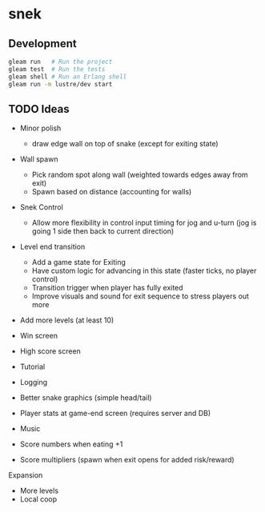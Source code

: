 # snek

## Development

```sh
gleam run   # Run the project
gleam test  # Run the tests
gleam shell # Run an Erlang shell
gleam run -m lustre/dev start
```

## TODO Ideas

- Minor polish
  - draw edge wall on top of snake (except for exiting state)

- Wall spawn
  - Pick random spot along wall (weighted towards edges away from exit)
  - Spawn based on distance (accounting for walls)

- Snek Control
  - Allow more flexibility in control input timing for jog and u-turn
    (jog is going 1 side then back to current direction)

- Level end transition
  - Add a game state for Exiting
  - Have custom logic for advancing in this state (faster ticks, no player control)
  - Transition trigger when player has fully exited
  - Improve visuals and sound for exit sequence to stress players out more
  
- Add more levels (at least 10)

- Win screen
- High score screen
- Tutorial
- Logging
- Better snake graphics (simple head/tail)

- Player stats at game-end screen (requires server and DB)

- Music
- Score numbers when eating +1
- Score multipliers (spawn when exit opens for added risk/reward)

Expansion
- More levels
- Local coop

